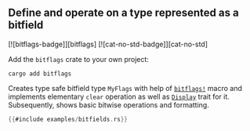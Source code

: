 ## Define and operate on a type represented as a bitfield

[![bitflags-badge]][bitflags] [![cat-no-std-badge]][cat-no-std]

Add the `bitflags` crate to your own project:

```
cargo add bitflags
```

Creates type safe bitfield type `MyFlags` with help of [`bitflags!`] macro
and implements elementary `clear` operation as well as [`Display`] trait for it.
Subsequently, shows basic bitwise operations and formatting.

```rust
{{#include examples/bitfields.rs}}
```

[`bitflags!`]: https://docs.rs/bitflags/*/bitflags/macro.bitflags.html
[`Display`]: https://doc.rust-lang.org/std/fmt/trait.Display.html

